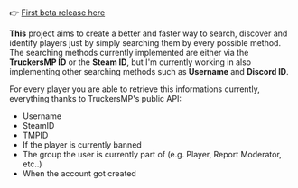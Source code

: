 👉 [First beta release here](https://github.com/Graish75/truckersmpPlayersLookup/releases/tag/1.0_beta1)

**This** project aims to create a better and faster way to search, discover and identify players just by simply searching them by every possible method.
The searching methods currently implemented are either via the **TruckersMP ID** or the **Steam ID**, but I'm currently working in also implementing other searching methods such as **Username** and **Discord ID**.

For every player you are able to retrieve this informations currently, everything thanks to TruckersMP's public API:
  - Username
  - SteamID
  - TMPID
  - If the player is currently banned
  - The group the user is currently part of (e.g. Player, Report Moderator, etc..)
  - When the account got created
